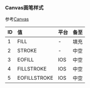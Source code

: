 ### Canvas画笔样式
参考[Canvas](../Lua_View/Canvas.md)

| ID  | 值  |  平台 | 备至  |
| :------------ | :------------ | :------------ | :------------ |
|  1 | FILL    |  - | 填充  |
| 2  |  STROKE   |  - |  中空  |
| 3  | EOFILL    |  IOS  | 中空   |
| 4  | FILLSTROKE    |  IOS  | 中空   |
|  5 | EOFILLSTROKE    |  IOS  | 中空   |
